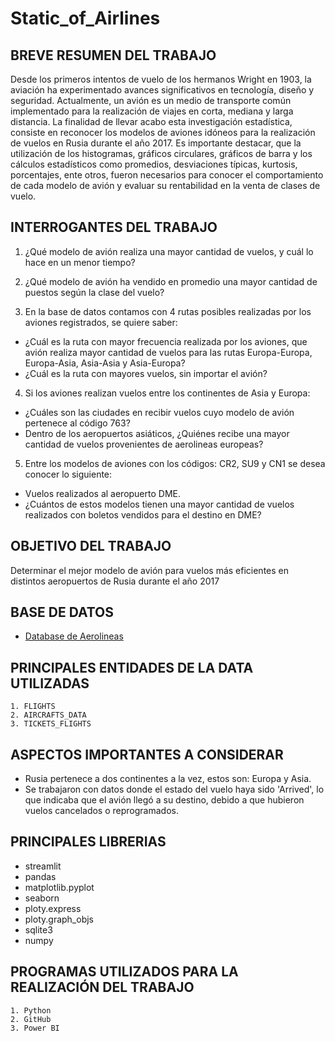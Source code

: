 # Static_of_Airlines

## BREVE RESUMEN DEL TRABAJO
Desde los primeros intentos de vuelo de los hermanos Wright en 1903, la aviación ha experimentado avances significativos en tecnología, diseño y seguridad. Actualmente, un avión es un medio de transporte común implementado para la realización de viajes en corta, mediana y larga distancia. La finalidad de llevar acabo esta investigación estadística, consiste en reconocer los modelos de aviones idóneos para la realización de vuelos en Rusia durante el año 2017.  Es importante destacar, que la utilización de los histogramas, gráficos circulares, gráficos de barra y los cálculos estadísticos como promedios, desviaciones típicas, kurtosis, porcentajes, ente otros, fueron necesarios para conocer el comportamiento de cada modelo de avión y evaluar su rentabilidad en la venta de clases de vuelo.

## INTERROGANTES DEL TRABAJO
1. ¿Qué modelo de avión realiza una mayor cantidad de vuelos, y cuál lo hace en un menor tiempo?

2. ¿Qué modelo de avión ha vendido en promedio una mayor cantidad de puestos según la clase del vuelo?

3. En la base de datos contamos con 4 rutas posibles realizadas por los aviones registrados, se quiere saber:
- ¿Cuál es la ruta con mayor frecuencia realizada por los aviones, que avión realiza mayor cantidad de vuelos para las rutas Europa-Europa, Europa-Asia, Asia-Asia y Asia-Europa?
- ¿Cuál es la ruta con mayores vuelos, sin importar el avión?

4. Si los aviones realizan vuelos entre los continentes de Asia y Europa:
- ¿Cuáles son las ciudades en recibir vuelos cuyo modelo de avión pertenece al código 763?
- Dentro de los aeropuertos asiáticos, ¿Quiénes recibe una mayor cantidad de vuelos provenientes de aerolineas europeas?

5. Entre los modelos de aviones con los códigos: CR2, SU9 y CN1 se desea conocer lo siguiente:
- Vuelos realizados al aeropuerto DME.
- ¿Cuántos de estos modelos tienen una mayor cantidad de vuelos realizados con boletos vendidos para el destino en DME?

## OBJETIVO DEL TRABAJO
Determinar el mejor modelo de avión para vuelos más eficientes en distintos aeropuertos de Rusia durante el año 2017

## BASE DE DATOS
- [Database de Aerolineas](https://www.kaggle.com/datasets/saadharoon27/airlines-dataset/data)

## PRINCIPALES ENTIDADES DE LA DATA UTILIZADAS
    1. FLIGHTS
    2. AIRCRAFTS_DATA
    3. TICKETS_FLIGHTS

## ASPECTOS IMPORTANTES A CONSIDERAR
- Rusia pertenece a dos continentes a la vez, estos son: Europa y Asia.
- Se trabajaron con datos donde el estado del vuelo haya sido 'Arrived', lo que indicaba que el avión llegó a su destino, debido a que hubieron vuelos cancelados o reprogramados.

## PRINCIPALES LIBRERIAS
- streamlit
- pandas
- matplotlib.pyplot
- seaborn
- ploty.express
- ploty.graph_objs
- sqlite3
- numpy

## PROGRAMAS UTILIZADOS PARA LA REALIZACIÓN DEL TRABAJO
    1. Python
    2. GitHub
    3. Power BI